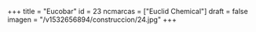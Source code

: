 +++
title = "Eucobar"
id = 23
ncmarcas = ["Euclid Chemical"]
draft = false
imagen = "/v1532656894/construccion/24.jpg"
+++

<!--more-->